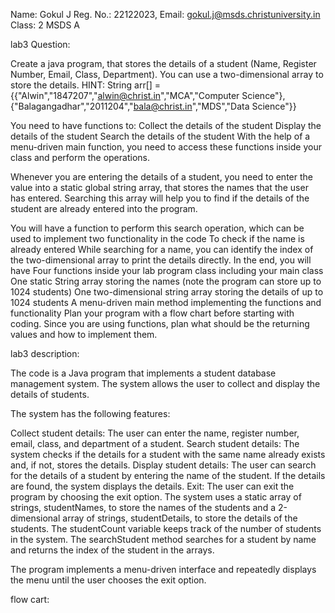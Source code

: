 Name: Gokul J
Reg. No.: 22122023, 
Email: gokul.j@msds.christuniversity.in
Class: 2 MSDS A

lab3 Question:

Create a java program, that stores the details of a student (Name, Register Number, Email, Class, Department).
You can use a two-dimensional array to store the details.
HINT: String arr[] = {{"Alwin","1847207","alwin@christ.in","MCA","Computer Science"},{"Balagangadhar","2011204","bala@christ.in","MDS","Data Science"}}

You need to have functions to:
Collect the details of the student
Display the details of the student
Search the details of the student
With the help of a menu-driven main function, you need to access these functions inside your class and perform the operations.

Whenever you are entering the details of a student, you need to enter the value into a static global string array, that stores the names that the user has entered. Searching this array will help you to find if the details of the student are already entered into the program.

You will have a function to perform this search operation, which can be used to implement two functionality in the code
To check if the name is already entered
While searching for a name, you can identify the index of the two-dimensional array to print the details directly.
In the end, you will have
Four functions inside your lab program class including your main class
One static String array storing the names (note the program can store up to 1024 students)
One two-dimensional string array storing the details of up to 1024 students
A menu-driven main method implementing the functions and functionality
Plan your program with a flow chart before starting with coding.
Since you are using functions, plan what should be the returning values and how to implement them.

lab3 description:

The code is a Java program that implements a student database management system. The system allows the user to collect and display the details of students.

The system has the following features:

Collect student details: The user can enter the name, register number, email, class, and department of a student.
Search student details: The system checks if the details for a student with the same name already exists and, if not, stores the details.
Display student details: The user can search for the details of a student by entering the name of the student. If the details are found, the system displays the details.
Exit: The user can exit the program by choosing the exit option.
The system uses a static array of strings, studentNames, to store the names of the students and a 2-dimensional array of strings, studentDetails, to store the details of the students. The studentCount variable keeps track of the number of students in the system. The searchStudent method searches for a student by name and returns the index of the student in the arrays.

The program implements a menu-driven interface and repeatedly displays the menu until the user chooses the exit option.

flow cart: